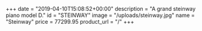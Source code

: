 +++
date = "2019-04-10T15:08:52+00:00"
description = "A grand steinway piano model D."
id = "STEINWAY"
image = "/uploads/steinway.jpg"
name = "Steinway"
price = 77299.95
product_url = "/"
+++
